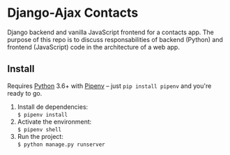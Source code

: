 # Django-Ajax Contacts

Django backend and vanilla JavaScript frontend for a contacts app. The purpose of this repo is to discuss responsabilities of backend (Python) and frontend (JavaScript) code in the architecture of a web app.

## Install

Requires [Python](https://www.python.org/) 3.6+ with [Pipenv](https://docs.pipenv.org/) – just `pip install pipenv` and you're ready to go.

1. Install de dependencies:<br>`$ pipenv install`
1. Activate the environment:<br>`$ pipenv shell`
1. Run the project:<br>`$ python manage.py runserver`